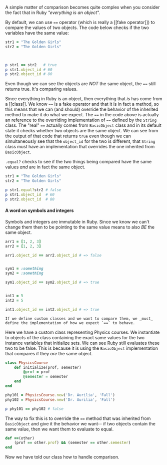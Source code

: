 A simple matter of comparison becomes quite complex when you consider the fact that in Ruby
_"everything is an object"_.

By default, we can use `==` operator (which is really a [[fake operator]]) to compare the values of two objects. The code below checks if the two variables have the same value:
```ruby 
str1 = "The Golden Girls"
str2 = "The Golden Girls"

  

p str1 == str2   # true
p str1.object_id # 60
p str2.object_id # 80
```
Even though we can see the objects are _NOT_ the same object, the `==` still returns true. It's comparing values.

Since everything in Ruby is an object, then everything that _is_ has come from a [[class]]. 
We know `==` is a fake operator and that it is in fact a method, so this means that we can (and  should) override the behavior of the inherited method to make it do what we expect. The `==` in the code above is actually an reference to the overriding implementation of `==` defined by the `String` class. The "real" `==` actually comes from `BasicObject` class and in its default state it checks whether two objects are the same object. 
We can see from the output of that code that returns `true` even though we can simultaneously see that the `object_id` for the two is different, that `String` class must have an implementation that overrides the one inherited from `BasicObject`.

`.equal?` checks to see if the two things being compared have the same values _and_ are in fact the same object. 
```ruby
str1 = "The Golden Girls"
str2 = "The Golden Girls"

p str1.equal?str2 # false 
p str1.object_id  # 60
p str2.object_id  # 80
```

#### A word on symbols and integers
Symbols and integers are immutable in Ruby. Since we know we can't change them then to be pointing to the same value means to also _BE_ the same object. 
```ruby 
arr1 = [1, 2, 3]
arr2 = [1, 2, 3]

arr1.object_id == arr2.object_id # => false


sym1 = :something
sym2 = :something

sym1.object_id == sym2.object_id # => true


int1 = 5
int2 = 5

int1.object_id == int2.object_id # => true
```

	If we define custom classes and we want to compare them, we _must_ define the implementation of how we expect `==` to behave. 

Here we have a custom class representing Physics courses.  We instantiate to objects of the class containing the exact same values for the two instance variables that initialize sets. We can see Ruby still evaluates these two to be false. This is because it is using the `BasicObject` implementation that compares if they _are_ the same object. 
```ruby
class PhysicsCourse
	def initialize(prof, semester)
		@prof = prof
		@semester = semester
	end
end

phy101 = PhysicsCourse.new('Dr. Aurilia', 'Fall')
phy102 = PhysicsCourse.new('Dr. Aurilia', 'Fall')

p phy101 == phy102 # false 
```
The way to fix this is to override the `==` method that was inherited from `BasicObject` and give it the behavior we want-- if two objects contain the same value, then we want them to evaluate to equal. 
```ruby
def ==(other)
	(prof == other.prof) && (semester == other.semester)
end
```
Now we have told our class how to handle comparison. 